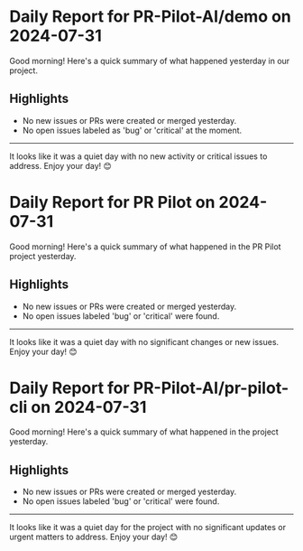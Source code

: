 # Daily Report for PR-Pilot-AI/demo on 2024-07-31

Good morning! Here's a quick summary of what happened yesterday in our project.

## Highlights
- No new issues or PRs were created or merged yesterday.
- No open issues labeled as 'bug' or 'critical' at the moment.

---

It looks like it was a quiet day with no new activity or critical issues to address. Enjoy your day! 😊


# Daily Report for PR Pilot on 2024-07-31

Good morning! Here's a quick summary of what happened in the PR Pilot project yesterday.

## Highlights
- No new issues or PRs were created or merged yesterday.
- No open issues labeled 'bug' or 'critical' were found.

---

It looks like it was a quiet day with no significant changes or new issues. Enjoy your day! 😊


# Daily Report for PR-Pilot-AI/pr-pilot-cli on 2024-07-31

Good morning! Here's a quick summary of what happened in the project yesterday.

## Highlights
- No new issues or PRs were created or merged yesterday.
- No open issues labeled 'bug' or 'critical' were found.

---

It looks like it was a quiet day for the project with no significant updates or urgent matters to address. Enjoy your day! 😊



